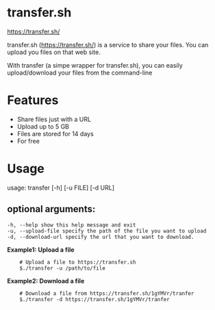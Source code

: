 transfer.sh
===========

https://transfer.sh/

transfer.sh (https://transfer.sh/) is a service to
share your files.
You can upload you files on that web site.

With transfer (a simpe wrapper for transfer.sh),
you can easily upload/download your files from the command-line

# Features

  - Share files just with a URL
  - Upload up to 5 GB
  - Files are stored for 14 days
  - For free

# Usage

usage: transfer [-h] [-u FILE] [-d URL]

## optional arguments:
    -h, --help show this help message and exit
    -u, --upload-file specify the path of the file you want to upload
    -d, --download-url specify the url that you want to download.

**Example1: Upload a file**
```
    # Upload a file to https://transfer.sh
    $./transfer -u /path/to/file
```

**Example2: Download a file**
```
    # Download a file from https://transfer.sh/1gYMVr/tranfer
    $./transfer -d https://transfer.sh/1gYMVr/tranfer
```
